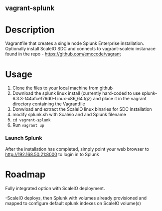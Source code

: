 vagrant-splunk
---------------

# Description

Vagrantfile that creates a single node Splunk Enterprise installation.  Optionally install ScaleIO SDC and connects to vagrant-scaleio instanace found in the repo - https://github.com/emccode/vagrant

# Usage

1. Clone the files to your local machine from github
2. Download the splunk linux install (currently hard-coded to use splunk-6.3.3-f44afce176d0-Linux-x86_64.tgz) and place it in the vagrant directory containing the Vagrantfile
3. Donwload and extract the ScaleIO linux binaries for SDC installation 
4. modify splunk.sh with Scaleio and and Splunk filename
5. `cd vagrant-splunk`
6. Run `vagrant up`


### Launch Splunk
After the installation has completed, simply point your web browser to http://192.168.50.21:8000 to login in to Splunk

# Roadmap
Fully integrated option with ScaleIO deployment.

-ScaleIO deploys, then Splunk with volumes already provisioned and mapped to configure default splunk indexes on ScaleIO volume(s)
